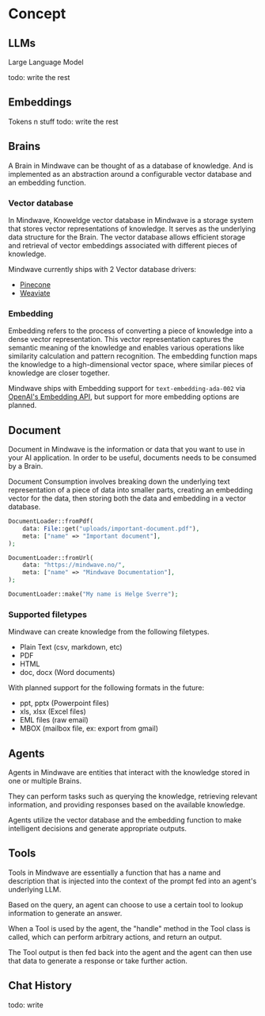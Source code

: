 # Concept

## LLMs

Large Language Model

todo: write the rest

## Embeddings

Tokens n stuff
todo: write the rest

## Brains

A Brain in Mindwave can be thought of as a database of knowledge. And is implemented as an abstraction around a
configurable vector
database and an embedding function.

### Vector database

In Mindwave, Knoweldge vector database in Mindwave is a storage system that stores vector representations of knowledge.
It serves as the
underlying data structure for the Brain. The vector database allows efficient storage and retrieval of vector embeddings
associated with different pieces of knowledge.

Mindwave currently ships with 2 Vector database drivers:

-   [Pinecone](https://www.pinecone.io/)
-   [Weaviate](https://weaviate.io/)

### Embedding

Embedding refers to the process of converting a piece of knowledge into a dense vector representation. This vector
representation captures the semantic meaning of the knowledge and enables various operations like similarity calculation
and pattern recognition. The embedding function maps the knowledge to a high-dimensional vector space, where similar
pieces of knowledge are closer together.

Mindwave ships with Embedding support for `text-embedding-ada-002`
via [OpenAI's Embedding API](https://platform.openai.com/docs/guides/embeddings/), but support for more
embedding options are planned.

## Document

Document in Mindwave is the information or data that you want to use in your AI application. In order to be useful,
documents needs to be consumed by a Brain.

Document Consumption involves breaking down the underlying text representation of a piece of data into smaller
parts, creating an embedding vector for the data, then storing both the data and embedding in a vector database.

```php
DocumentLoader::fromPdf(
    data: File::get("uploads/important-document.pdf"),
    meta: ["name" => "Important document"],
);

DocumentLoader::fromUrl(
    data: "https://mindwave.no/",
    meta: ["name" => "Mindwave Documentation"],
);

DocumentLoader::make("My name is Helge Sverre");
```

### Supported filetypes

Mindwave can create knowledge from the following filetypes.

-   Plain Text (csv, markdown, etc)
-   PDF
-   HTML
-   doc, docx (Word documents)

With planned support for the following formats in the future:

-   ppt, pptx (Powerpoint files)
-   xls, xlsx (Excel files)
-   EML files (raw email)
-   MBOX (mailbox file, ex: export from gmail)

## Agents

Agents in Mindwave are entities that interact with the knowledge stored in one or multiple Brains.

They can perform tasks such as querying the knowledge, retrieving relevant information, and providing responses based on
the available knowledge.

Agents utilize the vector database and the embedding function to make intelligent decisions and generate appropriate
outputs.

## Tools

Tools in Mindwave are essentially a function that has a name and description that is injected into the context of the
prompt fed into an agent's underlying LLM.

Based on the query, an agent can choose to use a certain tool to lookup information to generate an answer.

When a Tool is used by the agent, the "handle" method in the Tool class is called, which can perform arbitrary actions,
and return an output.

The Tool output is then fed back into the agent and the agent can then use that data to generate a response or take
further action.

## Chat History

todo: write
